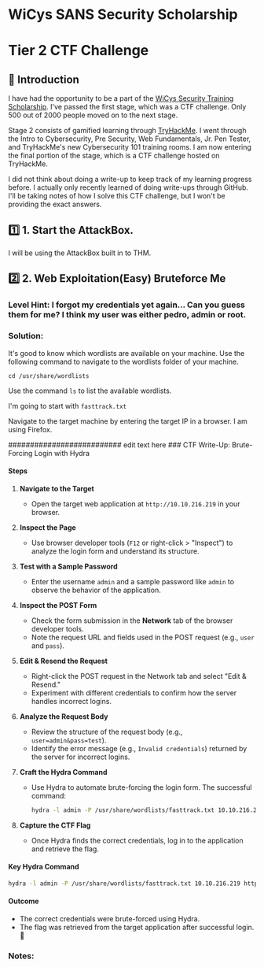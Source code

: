 # WiCys SANS Security Scholarship
# Tier 2 CTF Challenge

## :green_book: Introduction

I have had the opportunity to be a part of the [WiCys Security Training Scholarship](https://www.wicys.org/benefits/security-training-scholarship/). I've passed the first stage, which was a CTF challenge. Only 500 out of 2000 people moved on to the next stage. 

Stage 2 consists of gamified learning through [TryHackMe](www.tryhackme.com). I went through the Intro to Cybersecurity, Pre Security, Web Fundamentals, Jr. Pen Tester, and TryHackMe's new Cybersecurity 101 training rooms. I am now entering the final portion of the stage, which is a CTF challenge hosted on TryHackMe.

I did not think about doing a write-up to keep track of my learning progress before. I actually only recently learned of doing write-ups through GitHub. I'll be taking notes of how I solve this CTF challenge, but I won't be providing the exact answers.

## :one: 1. Start the AttackBox.

I will be using the AttackBox built in to THM.

## :two: 2. Web Exploitation(Easy) Bruteforce Me

### Level Hint: I forgot my credentials yet again... Can you guess them for me? I think my user was either pedro, admin or root.

### Solution:

It's good to know which wordlists are available on your machine. Use the following command to navigate to the wordlists folder of your machine.
```
cd /usr/share/wordlists
```
Use the command `ls` to list the available wordlists.

I'm going to start with `fasttrack.txt`

Navigate to the target machine by entering the target IP in a browser. I am using Firefox.

########################## edit text here ### CTF Write-Up: Brute-Forcing Login with Hydra

#### **Steps**

1. **Navigate to the Target**
   - Open the target web application at `http://10.10.216.219` in your browser.

2. **Inspect the Page**
   - Use browser developer tools (`F12` or right-click > "Inspect") to analyze the login form and understand its structure.

3. **Test with a Sample Password**
   - Enter the username `admin` and a sample password like `admin` to observe the behavior of the application.

4. **Inspect the POST Form**
   - Check the form submission in the **Network** tab of the browser developer tools.
   - Note the request URL and fields used in the POST request (e.g., `user` and `pass`).

5. **Edit & Resend the Request**
   - Right-click the POST request in the Network tab and select "Edit & Resend."
   - Experiment with different credentials to confirm how the server handles incorrect logins.

6. **Analyze the Request Body**
   - Review the structure of the request body (e.g., `user=admin&pass=test`).
   - Identify the error message (e.g., `Invalid credentials`) returned by the server for incorrect logins.

7. **Craft the Hydra Command**
   - Use Hydra to automate brute-forcing the login form. The successful command:
     ```bash
     hydra -l admin -P /usr/share/wordlists/fasttrack.txt 10.10.216.219 http-post-form "/:user=^USER^&pass=^PASS^:F=Invalid credentials"
     ```

8. **Capture the CTF Flag**
   - Once Hydra finds the correct credentials, log in to the application and retrieve the flag.

#### **Key Hydra Command**
```bash
hydra -l admin -P /usr/share/wordlists/fasttrack.txt 10.10.216.219 http-post-form "/:user=^USER^&pass=^PASS^:F=Invalid credentials"
```

#### **Outcome**
- The correct credentials were brute-forced using Hydra.
- The flag was retrieved from the target application after successful login. 🎉


### Notes:
